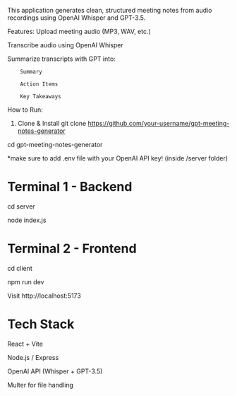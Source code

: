 This application generates clean, structured meeting notes from audio recordings using OpenAI Whisper and GPT-3.5.

 Features:
 Upload meeting audio (MP3, WAV, etc.)

 Transcribe audio using OpenAI Whisper

 Summarize transcripts with GPT into:

        Summary

        Action Items

        Key Takeaways

How to Run:
1. Clone & Install
git clone https://github.com/your-username/gpt-meeting-notes-generator

cd gpt-meeting-notes-generator

*make sure to add .env file with your OpenAI API key! (inside /server folder)


# Terminal 1 - Backend
cd server

node index.js

# Terminal 2 - Frontend
cd client

npm run dev

Visit http://localhost:5173


# Tech Stack

React + Vite

Node.js / Express

OpenAI API (Whisper + GPT-3.5)

Multer for file handling
